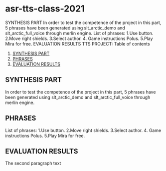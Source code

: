 # asr-tts-class-2021
SYNTHESIS PART
In order to test the competence of the project in this part, 5 phrases have been generated using slt_arctic_demo and slt_arctic_full_voice through merlin engine.
List of phrases: 1.Use button. 
                 2.Move right shields. 
                 3.Select author.
                 4. Game instructions Polus. 
                 5.Play Mira for free.
EVALUATION RESULTS
  TTS PROJECT:
  Table of contents
1. [SYNTHESIS PART](#introduction)
2. [PHRASES](#paragraph1) 
3. [EVALUATION RESULTS](#paragraph2)

## SYNTHESIS PART <a name="introduction"></a>
In order to test the competence of the project in this part, 5 phrases have been generated using slt_arctic_demo and slt_arctic_full_voice through merlin engine.


## PHRASES <a name="paragraph1"></a>
List of phrases: 1.Use button. 
                 2.Move right shields. 
                 3.Select author.
                 4. Game instructions Polus. 
                 5.Play Mira for free.

## EVALUATION RESULTS <a name="paragraph2"></a>
The second paragraph text  
